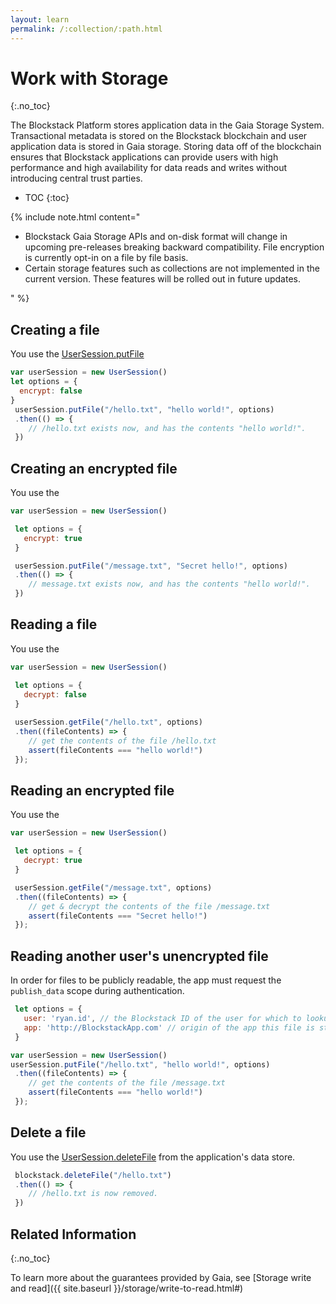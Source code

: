 ```yaml
---
layout: learn
permalink: /:collection/:path.html
---
```

# Work with Storage

{:.no_toc}

The Blockstack Platform stores application data in the Gaia Storage System. Transactional metadata is stored on the Blockstack blockchain and user application data is stored in Gaia storage. Storing data off of the blockchain ensures that Blockstack applications can provide users with high performance and high availability for data reads and writes without introducing central trust parties.

* TOC
{:toc}


{% include note.html content="<ul> <li>Blockstack Gaia Storage APIs and on-disk format will change in upcoming pre-releases breaking backward compatibility. File encryption is currently opt-in on a file by file basis.</li> <li>Certain storage features such as collections are not implemented in the current version. These features will be rolled out in future updates.</li> </ul>" %}


## Creating a file

You use the <a href="https://blockstack.github.io/blockstack.js/classes/usersession.html#putfile" target="_blank">UserSession.putFile</a>

```JavaScript
var userSession = new UserSession()
let options = {
  encrypt: false
}
 userSession.putFile("/hello.txt", "hello world!", options)
 .then(() => {
    // /hello.txt exists now, and has the contents "hello world!".
 })
```

## Creating an encrypted file

You use the <a href="https://blockstack.github.io/blockstack.js/classes/usersession.html#putfile" target="_blank"></a>

```JavaScript
var userSession = new UserSession()

 let options = {
   encrypt: true
 }

 userSession.putFile("/message.txt", "Secret hello!", options)
 .then(() => {
    // message.txt exists now, and has the contents "hello world!".
 })
```

## Reading a file

You use the <a href="https://blockstack.github.io/blockstack.js/classes/usersession.html#getfile" target="_blank"></a>

```JavaScript
var userSession = new UserSession()

 let options = {
   decrypt: false
 }
 
 userSession.getFile("/hello.txt", options)
 .then((fileContents) => {
    // get the contents of the file /hello.txt
    assert(fileContents === "hello world!")
 });
```

## Reading an encrypted file

You use the <a href="" target="_blank"></a>

```JavaScript
var userSession = new UserSession()

 let options = {
   decrypt: true
 }

 userSession.getFile("/message.txt", options)
 .then((fileContents) => {
    // get & decrypt the contents of the file /message.txt
    assert(fileContents === "Secret hello!")
 });
```

## Reading another user's unencrypted file
In order for files to be publicly readable, the app must request
the `publish_data` scope during authentication.

```JavaScript
 let options = {
   user: 'ryan.id', // the Blockstack ID of the user for which to lookup the file
   app: 'http://BlockstackApp.com' // origin of the app this file is stored for
 }

var userSession = new UserSession()
userSession.putFile("/hello.txt", "hello world!", options)
 .then((fileContents) => {
    // get the contents of the file /message.txt
    assert(fileContents === "hello world!")
 });
```

## Delete a file

You use the <a href="https://blockstack.github.io/blockstack.js/classes/usersession.html#deletefile" target="_blank">UserSession.deleteFile</a> from the application's data store.


```JavaScript
 blockstack.deleteFile("/hello.txt")
 .then(() => {
    // /hello.txt is now removed.
 })
```

## Related Information
{:.no_toc}

To learn more about the guarantees provided by Gaia, see [Storage write and read]({{ site.baseurl }}/storage/write-to-read.html#)
